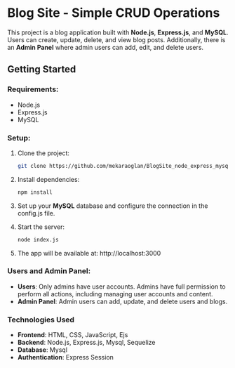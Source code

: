 # Blog Site - Simple CRUD Operations

This project is a blog application built with **Node.js**, **Express.js**, and **MySQL**. Users can create, update, delete, and view blog posts. Additionally, there is an **Admin Panel** where admin users can add, edit, and delete users.

## Getting Started

### Requirements:
- Node.js
- Express.js
- MySQL

### Setup:
1. Clone the project:
   ```bash
   git clone https://github.com/mekaraoglan/BlogSite_node_express_mysql

2. Install dependencies:
    ```bash
    npm install

3. Set up your **MySQL** database and configure the connection in the config.js file.

4. Start the server:
    ```bash
    node index.js

5. The app will be available at: http://localhost:3000

### Users and Admin Panel:
- **Users**: Only admins have user accounts. Admins have full permission to perform all actions, including managing user accounts and content.
- **Admin Panel**: Admin users can add, update, and delete users and blogs.

### Technologies Used
- **Frontend**: HTML, CSS, JavaScript, Ejs
- **Backend**: Node.js, Express.js, Mysql, Sequelize
- **Database**: Mysql
- **Authentication**:  Express Session  
